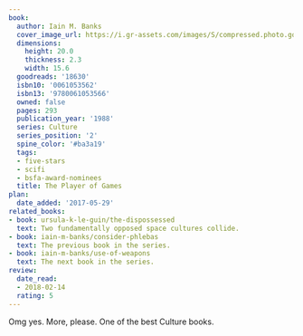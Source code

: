 ```yaml
---
book:
  author: Iain M. Banks
  cover_image_url: https://i.gr-assets.com/images/S/compressed.photo.goodreads.com/books/1386922873l/18630.jpg
  dimensions:
    height: 20.0
    thickness: 2.3
    width: 15.6
  goodreads: '18630'
  isbn10: '0061053562'
  isbn13: '9780061053566'
  owned: false
  pages: 293
  publication_year: '1988'
  series: Culture
  series_position: '2'
  spine_color: '#ba3a19'
  tags:
  - five-stars
  - scifi
  - bsfa-award-nominees
  title: The Player of Games
plan:
  date_added: '2017-05-29'
related_books:
- book: ursula-k-le-guin/the-dispossessed
  text: Two fundamentally opposed space cultures collide.
- book: iain-m-banks/consider-phlebas
  text: The previous book in the series.
- book: iain-m-banks/use-of-weapons
  text: The next book in the series.
review:
  date_read:
  - 2018-02-14
  rating: 5
---
```


Omg yes. More, please. One of the best Culture books.
